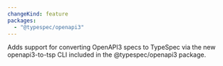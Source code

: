 ```yaml
---
changeKind: feature
packages:
  - "@typespec/openapi3"
---
```


Adds support for converting OpenAPI3 specs to TypeSpec via the new openapi3-to-tsp CLI included in the @typespec/openapi3 package.